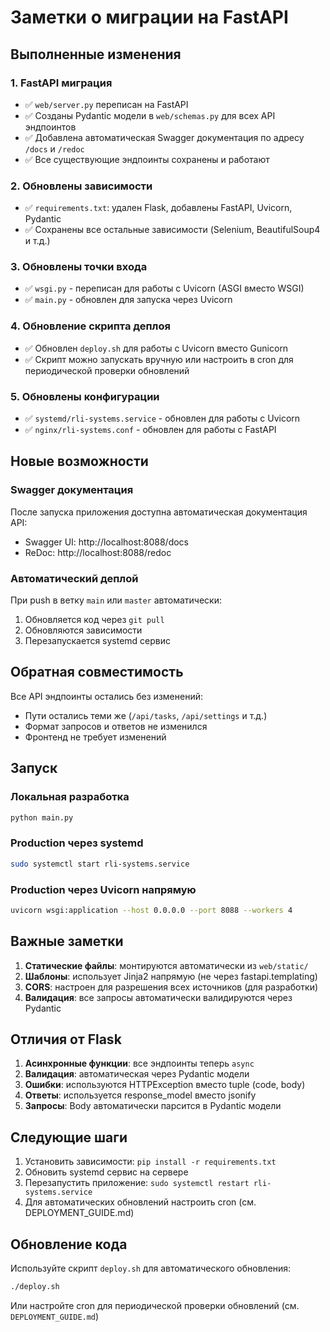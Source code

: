 # Заметки о миграции на FastAPI

## Выполненные изменения

### 1. FastAPI миграция
- ✅ `web/server.py` переписан на FastAPI
- ✅ Созданы Pydantic модели в `web/schemas.py` для всех API эндпоинтов
- ✅ Добавлена автоматическая Swagger документация по адресу `/docs` и `/redoc`
- ✅ Все существующие эндпоинты сохранены и работают

### 2. Обновлены зависимости
- ✅ `requirements.txt`: удален Flask, добавлены FastAPI, Uvicorn, Pydantic
- ✅ Сохранены все остальные зависимости (Selenium, BeautifulSoup4 и т.д.)

### 3. Обновлены точки входа
- ✅ `wsgi.py` - переписан для работы с Uvicorn (ASGI вместо WSGI)
- ✅ `main.py` - обновлен для запуска через Uvicorn

### 4. Обновление скрипта деплоя
- ✅ Обновлен `deploy.sh` для работы с Uvicorn вместо Gunicorn
- ✅ Скрипт можно запускать вручную или настроить в cron для периодической проверки обновлений

### 5. Обновлены конфигурации
- ✅ `systemd/rli-systems.service` - обновлен для работы с Uvicorn
- ✅ `nginx/rli-systems.conf` - обновлен для работы с FastAPI

## Новые возможности

### Swagger документация
После запуска приложения доступна автоматическая документация API:
- Swagger UI: http://localhost:8088/docs
- ReDoc: http://localhost:8088/redoc

### Автоматический деплой
При push в ветку `main` или `master` автоматически:
1. Обновляется код через `git pull`
2. Обновляются зависимости
3. Перезапускается systemd сервис

## Обратная совместимость

Все API эндпоинты остались без изменений:
- Пути остались теми же (`/api/tasks`, `/api/settings` и т.д.)
- Формат запросов и ответов не изменился
- Фронтенд не требует изменений

## Запуск

### Локальная разработка
```bash
python main.py
```

### Production через systemd
```bash
sudo systemctl start rli-systems.service
```

### Production через Uvicorn напрямую
```bash
uvicorn wsgi:application --host 0.0.0.0 --port 8088 --workers 4
```

## Важные заметки

1. **Статические файлы**: монтируются автоматически из `web/static/`
2. **Шаблоны**: использует Jinja2 напрямую (не через fastapi.templating)
3. **CORS**: настроен для разрешения всех источников (для разработки)
4. **Валидация**: все запросы автоматически валидируются через Pydantic

## Отличия от Flask

1. **Асинхронные функции**: все эндпоинты теперь `async`
2. **Валидация**: автоматическая через Pydantic модели
3. **Ошибки**: используются HTTPException вместо tuple (code, body)
4. **Ответы**: используется response_model вместо jsonify
5. **Запросы**: Body автоматически парсится в Pydantic модели

## Следующие шаги

1. Установить зависимости: `pip install -r requirements.txt`
2. Обновить systemd сервис на сервере
3. Перезапустить приложение: `sudo systemctl restart rli-systems.service`
4. Для автоматических обновлений настроить cron (см. DEPLOYMENT_GUIDE.md)

## Обновление кода

Используйте скрипт `deploy.sh` для автоматического обновления:
```bash
./deploy.sh
```

Или настройте cron для периодической проверки обновлений (см. `DEPLOYMENT_GUIDE.md`)

